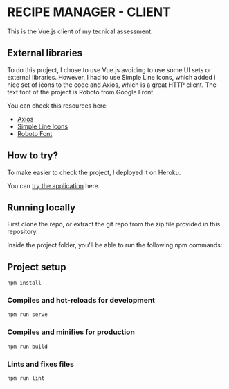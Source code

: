 # RECIPE MANAGER - CLIENT

This is the Vue.js client of my tecnical assessment.

## External libraries
To do this project, I chose to use Vue.js avoiding to use some UI sets or  external libraries. However, I had  to use Simple Line Icons, which added i nice set of icons to the code and Axios, which is a great HTTP client. The text font of the project is Roboto from Google Front

You can check this resources here:


- [Axios](https://github.com/axios/axios)
- [Simple Line Icons](https://simplelineicons.github.io)
- [Roboto Font](fonts.google.com/specimen/Roboto)

## How to try?

To make easier to check the project, I deployed it on Heroku. 

You can [try the application](https://nate-recipes-dashboard.herokuapp.com) here.
## Running locally
First clone the repo, or extract the git repo from the zip file provided in this repository.

Inside the project folder, you'll be able to run the following npm commands:

## Project setup
```
npm install
```

### Compiles and hot-reloads for development
```
npm run serve
```

### Compiles and minifies for production
```
npm run build
```

### Lints and fixes files
```
npm run lint
```
